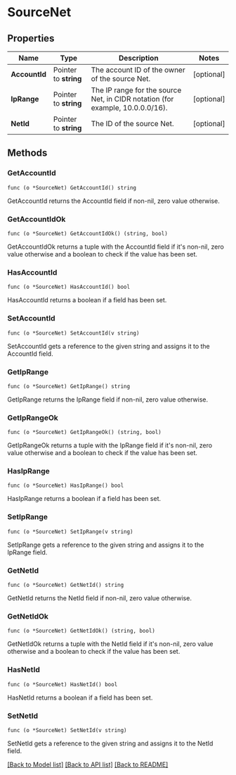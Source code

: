# SourceNet

## Properties

Name | Type | Description | Notes
------------ | ------------- | ------------- | -------------
**AccountId** | Pointer to **string** | The account ID of the owner of the source Net. | [optional] 
**IpRange** | Pointer to **string** | The IP range for the source Net, in CIDR notation (for example, 10.0.0.0/16). | [optional] 
**NetId** | Pointer to **string** | The ID of the source Net. | [optional] 

## Methods

### GetAccountId

`func (o *SourceNet) GetAccountId() string`

GetAccountId returns the AccountId field if non-nil, zero value otherwise.

### GetAccountIdOk

`func (o *SourceNet) GetAccountIdOk() (string, bool)`

GetAccountIdOk returns a tuple with the AccountId field if it's non-nil, zero value otherwise
and a boolean to check if the value has been set.

### HasAccountId

`func (o *SourceNet) HasAccountId() bool`

HasAccountId returns a boolean if a field has been set.

### SetAccountId

`func (o *SourceNet) SetAccountId(v string)`

SetAccountId gets a reference to the given string and assigns it to the AccountId field.

### GetIpRange

`func (o *SourceNet) GetIpRange() string`

GetIpRange returns the IpRange field if non-nil, zero value otherwise.

### GetIpRangeOk

`func (o *SourceNet) GetIpRangeOk() (string, bool)`

GetIpRangeOk returns a tuple with the IpRange field if it's non-nil, zero value otherwise
and a boolean to check if the value has been set.

### HasIpRange

`func (o *SourceNet) HasIpRange() bool`

HasIpRange returns a boolean if a field has been set.

### SetIpRange

`func (o *SourceNet) SetIpRange(v string)`

SetIpRange gets a reference to the given string and assigns it to the IpRange field.

### GetNetId

`func (o *SourceNet) GetNetId() string`

GetNetId returns the NetId field if non-nil, zero value otherwise.

### GetNetIdOk

`func (o *SourceNet) GetNetIdOk() (string, bool)`

GetNetIdOk returns a tuple with the NetId field if it's non-nil, zero value otherwise
and a boolean to check if the value has been set.

### HasNetId

`func (o *SourceNet) HasNetId() bool`

HasNetId returns a boolean if a field has been set.

### SetNetId

`func (o *SourceNet) SetNetId(v string)`

SetNetId gets a reference to the given string and assigns it to the NetId field.


[[Back to Model list]](../README.md#documentation-for-models) [[Back to API list]](../README.md#documentation-for-api-endpoints) [[Back to README]](../README.md)


